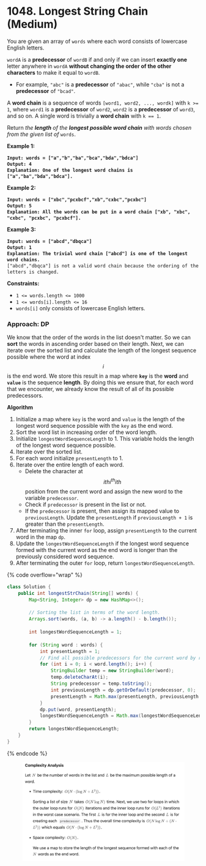 # 1048. Longest String Chain (Medium)

You are given an array of `words` where each word consists of lowercase English letters.

`wordA` is a **predecessor** of `wordB` if and only if we can insert **exactly one** letter anywhere in `wordA` **without changing the order of the other characters** to make it equal to `wordB`.

* For example, `"abc"` is a **predecessor** of `"abac"`, while `"cba"` is not a **predecessor** of `"bcad"`.

A **word chain** is a sequence of words `[word1, word2, ..., wordk]` with `k >= 1`, where `word1` is a **predecessor** of `word2`, `word2` is a **predecessor** of `word3`, and so on. A single word is trivially a **word chain** with `k == 1`.

Return _the **length** of the **longest possible word chain** with words chosen from the given list of_ `words`.

&#x20;

**Example 1:**

<pre><code><strong>Input: words = ["a","b","ba","bca","bda","bdca"]
</strong><strong>Output: 4
</strong><strong>Explanation: One of the longest word chains is ["a","ba","bda","bdca"].
</strong></code></pre>

**Example 2:**

<pre><code><strong>Input: words = ["xbc","pcxbcf","xb","cxbc","pcxbc"]
</strong><strong>Output: 5
</strong><strong>Explanation: All the words can be put in a word chain ["xb", "xbc", "cxbc", "pcxbc", "pcxbcf"].
</strong></code></pre>

**Example 3:**

<pre><code><strong>Input: words = ["abcd","dbqca"]
</strong><strong>Output: 1
</strong><strong>Explanation: The trivial word chain ["abcd"] is one of the longest word chains.
</strong>["abcd","dbqca"] is not a valid word chain because the ordering of the letters is changed.
</code></pre>

**Constraints:**

* `1 <= words.length <= 1000`
* `1 <= words[i].length <= 16`
* `words[i]` only consists of lowercase English letters.



### Approach: DP

We know that the order of the words in the list doesn't matter. So we can **sort** the words in ascending order based on their length. Next, we can iterate over the sorted list and calculate the length of the longest sequence possible where the word at index $$i$$ is the end word. We store this result in a map where **`key`** is the **word** and **`value`** is the sequence **length**. By doing this we ensure that, for each word that we encounter, we already know the result of all of its possible predecessors.&#x20;

**Algorithm**

1. Initialize a map where `key` is the word and `value` is the length of the longest word sequence possible with the `key` as the end word.
2. Sort the word list in increasing order of the word length.
3. Initialize `longestWordSequenceLength` to 1. This variable holds the length of the longest word sequence possible.
4. Iterate over the sorted list.
5. For each word initialize `presentLength` to 1.
6. Iterate over the entire length of each word.
   * Delete the character at $$ithi^{th}ith$$ position from the current word and assign the new word to the variable `predecessor`.
   * Check if `predecessor` is present in the list or not.
   * If the `predecessor` is present, then assign its mapped value to `previousLength`. Update the `presentLength` if `previousLength + 1` is greater than the `presentLength`.
7. After terminating the inner `for` loop, assign `presentLength` to the current word in the map `dp`.
8. Update the `longestWordSequenceLength` if the longest word sequence formed with the current word as the end word is longer than the previously considered word sequence.
9. After terminating the outer `for` loop, return `longestWordSequenceLength`.

{% code overflow="wrap" %}
```java
class Solution {
    public int longestStrChain(String[] words) {
        Map<String, Integer> dp = new HashMap<>();

        // Sorting the list in terms of the word length.
        Arrays.sort(words, (a, b) -> a.length() - b.length());

        int longestWordSequenceLength = 1;

        for (String word : words) {
            int presentLength = 1;
            // Find all possible predecessors for the current word by removing one letter at a time.
            for (int i = 0; i < word.length(); i++) {
                StringBuilder temp = new StringBuilder(word);
                temp.deleteCharAt(i);
                String predecessor = temp.toString();
                int previousLength = dp.getOrDefault(predecessor, 0);
                presentLength = Math.max(presentLength, previousLength + 1);
            }
            dp.put(word, presentLength);
            longestWordSequenceLength = Math.max(longestWordSequenceLength, presentLength);
        }
        return longestWordSequenceLength;
    }
}
```
{% endcode %}



<figure><img src="../../../.gitbook/assets/image.png" alt="" width="563"><figcaption></figcaption></figure>
